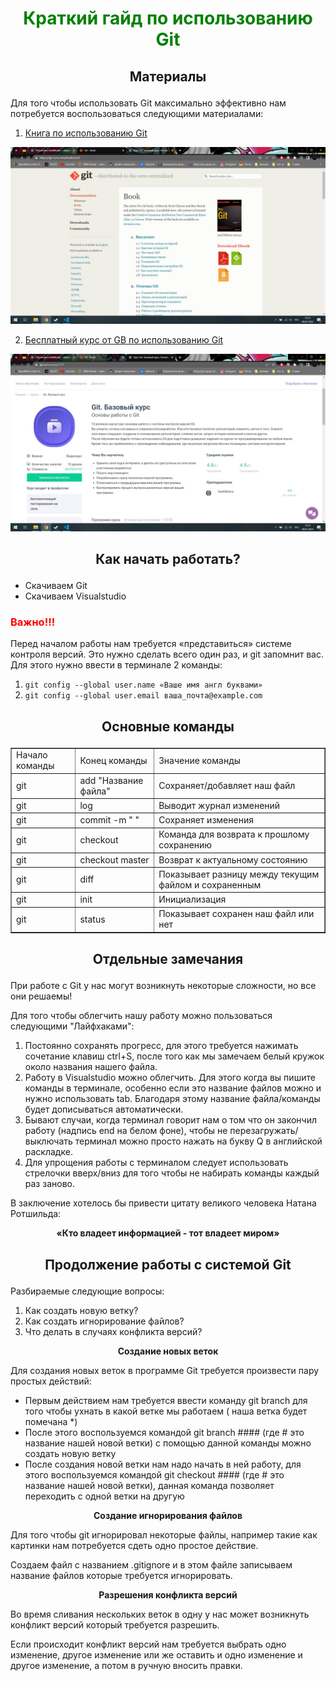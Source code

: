 # <p align="center" style='color:green'>Краткий гайд по использованию Git</p>
## <p align="center">Материалы</p>

Для того чтобы использовать Git максимально эффективно нам потребуется воспользоваться следующими материалами:

1. <p><a href="https://git-scm.com/book/ru/v2">Книга по использованию Git</a></p> 
<p><img src="1.jpg"></p>

2. <p><a href="https://gb.ru/courses/1117">Бесплатный курс от GB по использованию Git</a></p>
<p><img src="2.jpg"></p> 

## <p align="center">Как начать работать?</p>

* Скачиваем Git
* Скачиваем Visualstudio

### <p style='color:red'> Важно!!!</p>

Перед началом работы нам требуется «представиться» системе контроля версий. Это нужно сделать всего один раз, и git запомнит вас. Для этого нужно ввести в терминале 2 команды:
1. `git config --global user.name «Ваше имя англ буквами»`
2. `git config --global user.email ваша_почта@example.com`

## <p align="center">Основные команды</p>

<p align="center">
<body>
  <table border="1">
   <tr>
     <td>Начало команды</td>
     <td>Конец команды</td>
     <td>Значение команды</td>
   </tr>
   <tr>
     <td>git</td>
     <td>add "Название файла"</td>
     <td>Сохраняет/добавляет наш файл</td>
  </tr>
  <tr>
     <td>git</td>
     <td>log</td>
     <td>Выводит журнал изменений </td>
  </tr>
  <tr>
     <td>git</td>
     <td>commit -m " "</td>
     <td>Сохраняет изменения </td>
  </tr>
  <tr>
     <td>git</td>
     <td>checkout</td>
     <td>Команда для возврата к прошлому сохранению</td>
  </tr>
  <tr>
     <td>git</td>
     <td>checkout master</td>
     <td>Возврат к актуальному состоянию</td>
  </tr>
   <tr>
     <td>git</td>
     <td>diff</td>
     <td>Показывает разницу между текущим файлом и сохраненным</td>
  </tr>
    <tr>
     <td>git</td>
     <td>init</td>
     <td>Инициализация</td>
  </tr>
    <tr>
     <td>git</td>
     <td>status</td>
     <td>Показывает сохранен наш файл или нет</td>
    </tr>
 </table>
 </body>
</p>

## <p align="center">**Отдельные замечания**</p>

При работе с Git у нас могут возникнуть некоторые сложности, но все они решаемы!

Для того чтобы облегчить нашу работу можно пользоваться следующими "Лайфхаками":

1. Постоянно сохранять прогресс, для этого требуется нажимать сочетание клавиш ctrl+S, после того как мы замечаем белый кружок около названия нашего файла.
2. Работу в Visualstudio можно облегчить. Для этого когда вы пишите команды в терминале, особенно если это название файлов можно и нужно использовать tab. Благодаря этому название файла/команды будет дописываться автоматически. 
3. Бывают случаи, когда терминал говорит нам о том что он закончил работу (надпись end на белом фоне), чтобы не перезагружать/выключать терминал можно просто нажать на букву Q в английской раскладке.
4. Для упрощения работы с терминалом следует использовать стрелочки вверх/вниз для того чтобы не набирать команды каждый раз заново.

В заключение хотелось бы привести цитату великого человека Натана Ротшильда:

**<p align="center"> «Кто владеет информацией - тот владеет миром»</p>**

## <p align="center">Продолжение работы с системой Git</p>

Разбираемые следующие вопросы:
1. Как создать новую ветку?
2. Как создать игнорирование файлов?
3. Что делать в случаях конфликта версий?

**<p align="center"> Создание новых веток</p>**

Для создания новых веток в программе Git требуется произвести пару простых действий:

* Первым действием нам требуется ввести команду git branch для того чтобы ухнать в какой ветке мы работаем ( наша ветка будет помечана *)
* После этого воспользуемся командой git branch #### (где # это название нашей новой ветки) с помощью данной команды можно создать новую ветку
* После создания новой ветки нам надо начать в ней работу, для этого воспользуемся командой git checkout #### (где # это название нашей новой ветки), данная команда позволяет переходить с одной ветки на другую

**<p align="center"> Создание игнорирования файлов</p>**

Для того чтобы git игнорировал некоторые файлы, например такие как картинки нам потребуется сдеть одно простое действие.

Создаем файл с названием .gitignore и в этом файле записываем название файлов которые требуется игнорировать.

**<p align="center"> Разрешения конфликта версий</p>** 

Во время сливания нескольких веток в одну у нас может возникнуть конфликт версий который требуется разрешить.

Если происходит конфликт версий нам требуется выбрать одно изменение, другое изменение или же оставить и одно изменение и другое изменение, а потом в ручную вносить правки.
